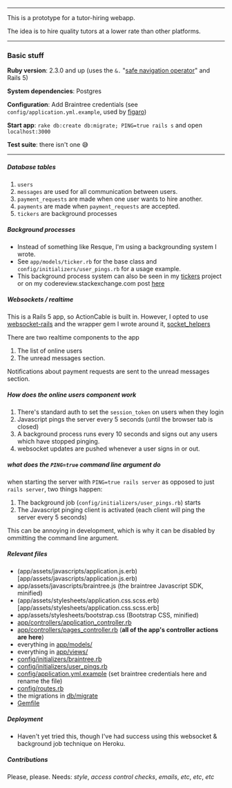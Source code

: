 -----

This is a prototype for a tutor-hiring webapp.

The idea is to hire quality tutors at a lower rate than other platforms.

-----

### Basic stuff

**Ruby version**: 2.3.0 and up (uses the `&.` "[safe navigation operator](http://mitrev.net/ruby/2015/11/13/the-operator-in-ruby/)" and Rails 5)

**System dependencies**: Postgres

**Configuration**: Add Braintree credentials (see `config/application.yml.example`, used by [figaro](https://github.com/laserlemon/figaro))

**Start app**: `rake db:create db:migrate; PING=true rails s` and open `localhost:3000`

**Test suite**: there isn't one :sweat_smile:

-----

##### Database tables

  1. `users`
  2. `messages` are used for all communication between users.
  3. `payment_requests` are made when one user wants to hire another.
  4. `payments` are made when `payment_requests` are accepted.
  5. `tickers` are background processes

##### Background processes

  - Instead of something like Resque, I'm using a backgrounding system I wrote.
  - See `app/models/ticker.rb` for the base class and `config/initializers/user_pings.rb` for a usage example.
  - This background process system can also be seen in my [tickers](https://github.com/maxpleaner/tickers) project or on my codereview.stackexchange.com post [here](codereview.stackexchange.com/questions/122159/a-two-method-program-for-running-background-jobs)

##### Websockets / realtime

This is a Rails 5 app, so ActionCable is built in. However, I opted to use [websocket-rails](https://github.com/websocket-rails/websocket-rails/) and the wrapper gem I wrote around it, [socket_helpers](https://github.com/maxpleaner/socket_helpers)

There are two realtime components to the app

  1. The list of online users
  2. The unread messages section.

Notifications about payment requests are sent to the unread messages section.

##### How does the online users component work
    
1. There's standard auth to set the `session_token` on users when they login
2. Javascript pings the server every 5 seconds (until the browser tab is closed)
3. A background process runs every 10 seconds and signs out any users which have stopped pinging.
4. websocket updates are pushed whenever a user signs in or out.

##### what does the `PING=true` command line argument do

when starting the server with `PING=true rails server` as opposed to just `rails server`, two things happen:

  1. The background job (`config/initializers/user_pings.rb`) starts
  2. The Javascript pinging client is activated (each client will ping the server every 5 seconds) 

This can be annoying in development, which is why it can be disabled by ommitting the command line argument.

##### Relevant files

  - (app/assets/javascripts/application.js.erb)[app/assets/javascripts/application.js.erb)
  - app/assets/javascripts/braintree.js (the braintree Javascript SDK, minified)
  - (app/assets/stylesheets/application.css.scss.erb)[app/assets/stylesheets/application.css.scss.erb]
  - app/assets/stylesheets/bootstrap.css (Bootstrap CSS, minified)
  - [app/controllers/application_controller.rb](app/controllers/application_controller.rb)
  - [app/controllers/pages_controller.rb](app/controllers/pages_controller.rb) (**all of the app's controller actions are here**)
  - everything in [app/models/](app/models/)
  - everything in [app/views/](app/views/)
  - [config/initializers/braintree.rb](config/initializers/braintree.rb)
  - [config/initializers/user_pings.rb](config/initializers/user_pings.rb)
  - [config/application.yml.example](config/application.yml.example) (set braintree credentials here and rename the file)
  - [config/routes.rb](config/routes.rb)
  - the migrations in [db/migrate](db/migrate/)
  - [Gemfile](Gemfile)

##### Deployment

- Haven't yet tried this, though I've had success using this websocket & background job technique on Heroku.

##### Contributions

Please, please. Needs: _style_, _access control checks_, _emails_, _etc_, _etc_, _etc_ 